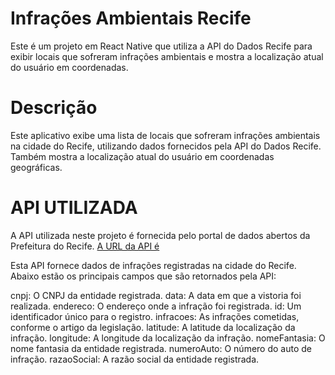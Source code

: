 # Infrações Ambientais Recife
Este é um projeto em React Native que utiliza a API do Dados Recife para exibir locais que sofreram infrações ambientais e mostra a localização atual do usuário em coordenadas.

# Descrição
Este aplicativo exibe uma lista de locais que sofreram infrações ambientais na cidade do Recife, utilizando dados fornecidos pela API do Dados Recife. Também mostra a localização atual do usuário em coordenadas geográficas.

# API UTILIZADA
A API utilizada neste projeto é fornecida pelo portal de dados abertos da Prefeitura do Recife. [A URL da API é]([http://dados.recife.pe.gov.br/api/3/action/datastore_search?resource_id=41dda42a-2a09-47ed-8667-123b024e1546])

Esta API fornece dados de infrações registradas na cidade do Recife. Abaixo estão os principais campos que são retornados pela API:

cnpj: O CNPJ da entidade registrada.
data: A data em que a vistoria foi realizada.
endereco: O endereço onde a infração foi registrada.
id: Um identificador único para o registro.
infracoes: As infrações cometidas, conforme o artigo da legislação.
latitude: A latitude da localização da infração.
longitude: A longitude da localização da infração.
nomeFantasia: O nome fantasia da entidade registrada.
numeroAuto: O número do auto de infração.
razaoSocial: A razão social da entidade registrada.

